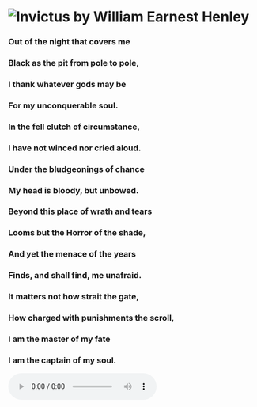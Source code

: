 # ![Invictus](https://en.wikipedia.org/wiki/Invictus) by William Earnest Henley

### Out of the night that covers me
###     Black as the pit from pole to pole,
### I thank whatever gods may be
###    For my unconquerable soul.

### In the fell clutch of circumstance,
###     I have not winced nor cried aloud.
### Under the bludgeonings of chance
###     My head is bloody, but unbowed.

### Beyond this place of wrath and tears
###     Looms but the Horror of the shade,
### And yet the menace of the years
###     Finds, and shall find, me unafraid.

### It matters not how strait the gate,
###    How charged with punishments the scroll,
### I am the master of my fate
###    I am the captain of my soul.

![Audio Recording of Invictus](https://en.wikipedia.org/wiki/File:Invictus.ogg)
